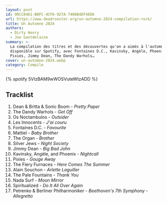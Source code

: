 ```yaml
---
layout: post
id: 90CC8461-B0FC-4CF6-927A-7406B4EF4ED6
url: https://www.deadrooster.org/un-automne-2024-compilation-rock/
title: Un Automne 2024
authors:
  - Dirty Henry
  - Joe Gantdelaine
summary: >-
  La compilation des titres et des découvertes qu'on a aimés à l'automne 2024,
  disponible sur Spotify, avec Fontaines D.C., Kavinsky, Angèle, Phoenix,
  Pixies, Jimmy Dean, The Dandy Warhols…
cover: un-automne-2024.webp
category: Compile
---
```


{% spotify 5VIzBAM9wWOSVuteWtzADD %}

## Tracklist

1. Dean & Britta & Sonic Boom - _Pretty Paper_
2. The Dandy Warhols - _Get Off_
3. Os Noctambulos - _Outsider_
4. Les Innocents - _J'ai couru_
5. Fontaines D.C. - _Favourite_
6. Mattiel - _Baby Brother_
7. The Organ - _Brother_
8. Silver Jews - _Night Society_
9. Jimmy Dean - _Big Bad John_
10. Kavinsky, Angèle, and Phoenix - _Nightcall_
11. Pixies - _Gouge Away_
12. The Fiery Furnaces - _Here Comes The Summer_
13. Alain Souchon - _Arlette Laguiller_
14. The Pale Fountains - _Thank You_
15. Nada Surf - _Moon Mirror_
16. Spiritualized - _Do It All Over Again_
17. Petrenko & Berliner Philharmoniker - _Beethoven's 7th Symphony - Allegretto_
